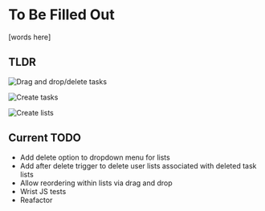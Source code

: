 # To Be Filled Out

[words here]

## TLDR

![Drag and drop/delete tasks](https://media.giphy.com/media/kdc6abXcoH6xtX0v7k/giphy.gif)

![Create tasks](https://media.giphy.com/media/YOqc1yH9ZE5TOKQYKq/giphy.gif)

![Create lists](https://media.giphy.com/media/S8O203VC4Ysf9gMvMq/giphy.gif)

## Current TODO

* Add delete option to dropdown menu for lists
* Add after delete trigger to delete user lists associated with deleted task lists
* Allow reordering within lists via drag and drop
* Wrist JS tests
* Reafactor

